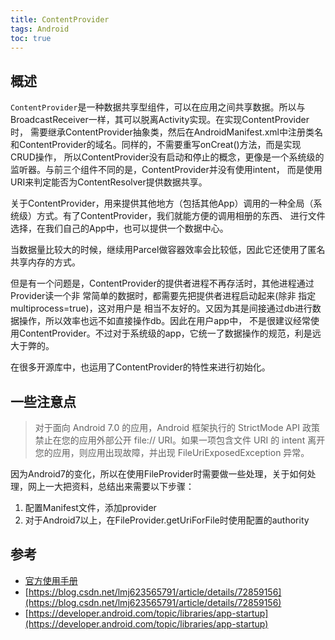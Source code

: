 ```yaml
---
title: ContentProvider
tags: Android
toc: true
---
```


## 概述

`ContentProvider`是一种数据共享型组件，可以在应用之间共享数据。所以与BroadcastReceiver一样，其可以脱离Activity实现。在实现ContentProvider时，
需要继承ContentProvider抽象类，然后在AndroidManifest.xml中注册类名和ContentProvider的域名。同样的，不需要重写onCreat()方法，而是实现CRUD操作，
所以ContentProvider没有启动和停止的概念，更像是一个系统级的监听器。与前三个组件不同的是，ContentProvider并没有使用intent，
而是使用URI来判定能否为ContentResolver提供数据共享。

关于ContentProvider，用来提供其他地方（包括其他App）调用的一种全局（系统级）方式。有了ContentProvider，我们就能方便的调用相册的东西、
进行文件选择，在我们自己的App中，也可以提供一个数据中心。


当数据量比较大的时候，继续用Parcel做容器效率会比较低，因此它还使用了匿名共享内存的方式。

但是有一个问题是，ContentProvider的提供者进程不再存活时，其他进程通过Provider读一个非 常简单的数据时，都需要先把提供者进程启动起来(除非
指定multiprocess=true)，这对用户是 相当不友好的。又因为其是间接通过db进行数据操作，所以效率也远不如直接操作db。因此在用户app中，
不是很建议经常使用ContentProvider。不过对于系统级的app，它统一了数据操作的规范，利是远大于弊的。

在很多开源库中，也运用了ContentProvider的特性来进行初始化。

## 一些注意点

> 对于面向 Android 7.0 的应用，Android 框架执行的 StrictMode API 政策禁止在您的应用外部公开 file:// URI。如果一项包含文件 URI 的 intent 离开您的应用，则应用出现故障，并出现 FileUriExposedException 异常。

因为Android7的变化，所以在使用FileProvider时需要做一些处理，关于如何处理，网上一大把资料，总结出来需要以下步骤：

1. 配置Manifest文件，添加provider
2. 对于Android7以上，在FileProvider.getUriForFile时使用配置的authority




## 参考

- [官方使用手册](https://developer.android.com/guide/topics/providers/content-provider-basics?hl=zh-cn)
- [https://blog.csdn.net/lmj623565791/article/details/72859156](https://blog.csdn.net/lmj623565791/article/details/72859156)
- [https://developer.android.com/topic/libraries/app-startup](https://developer.android.com/topic/libraries/app-startup)
